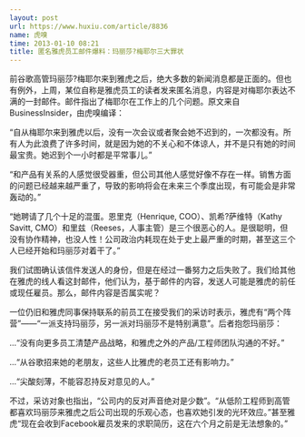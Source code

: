 ```yaml
---
layout: post
url: https://www.huxiu.com/article/8836
name: 虎嗅
time: 2013-01-10 08:21
title: 匿名雅虎员工邮件爆料：玛丽莎?梅耶尔三大罪状
---
```

前谷歌高管玛丽莎?梅耶尔来到雅虎之后，绝大多数的新闻消息都是正面的。但也有例外，上周，某位自称是雅虎员工的读者发来匿名消息，内容是对梅耶尔表达不满的一封邮件。邮件指出了梅耶尔在工作上的几个问题。原文来自BusinessInsider，由虎嗅编译：

“自从梅耶尔来到雅虎以后，没有一次会议或者聚会她不迟到的，一次都没有。所有人为此浪费了许多时间，就是因为她的不关心和不体谅人，并不是只有她的时间最宝贵。她迟到个一小时都是平常事儿。”

“和产品有关系的人感觉很受器重，但公司其他人感觉好像不存在一样。销售方面的问题已经越来越严重了，导致的影响将会在未来三个季度出现，有可能会是非常轰动的。”

“她聘请了几个十足的混蛋。恩里克（Henrique, COO）、凯希?萨维特（Kathy Savitt, CMO）和里兹（Reeses，人事主管）是三个很恶心的人。是很聪明，但没有协作精神，也没人性！公司政治内耗现在处于史上最严重的时期，甚至这三个人已经开始和玛丽莎对着干了。”

我们试图确认该信件发送人的身份，但是在经过一番努力之后失败了。我们给其他在雅虎的线人看这封邮件，他们认为，基于邮件的内容，发送人可能是雅虎的前任或现任雇员。那么，邮件内容是否属实呢？

一位仍旧和雅虎同事保持联系的前员工在接受我们的采访时表示，雅虎有“两个阵营”——“一派支持玛丽莎，另一派对玛丽莎不是特别满意”。后者抱怨玛丽莎：

…“没有向更多员工清楚产品战略，和雅虎之外的产品/工程师团队沟通的不好。”

…“从谷歌招来她的老朋友，这些人比雅虎的老员工还有影响力。”

…“尖酸刻薄，不能容忍持反对意见的人。”

不过，采访对象也指出，“公司内的反对声音绝对是少数”。“从低阶工程师到高管都喜欢玛丽莎来雅虎之后公司出现的乐观心态，也喜欢她引发的光环效应。”甚至雅虎“现在会收到Facebook雇员发来的求职简历，这在六个月之前是无法想象的。”

